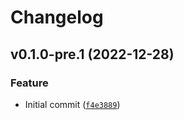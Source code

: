 # Changelog

<!--next-version-placeholder-->

## v0.1.0-pre.1 (2022-12-28)
### Feature
* Initial commit ([`f4e3889`](https://github.com/02JanDal/pysungrow/commit/f4e388908b8d7c85534aeef272f9f1280aa4f812))
